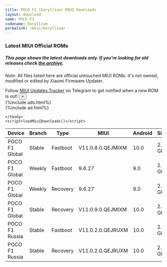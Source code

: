 ```yaml
---
title: POCO F1 (beryllium) MIUI Downloads
layout: download
name: POCO F1
codename: beryllium
permalink: /miui/beryllium/
---
```

### Latest MIUI Official ROMs
##### This page shows the latest downloads only. If you're looking for old releases check [the archive](/archive/miui/beryllium/).
*Note*: All files listed here are official untouched MIUI ROMs. It's not owned, modified or edited by Xiaomi Firmware Updater.

<div class="alert alert-primary alert-dismissible fade show" role="alert">
    Follow <a href="https://t.me/MIUIUpdatesTracker" class="alert-link">MIUI Updates Tracker</a> on Telegram to get notified when a new ROM is out!
    <button type="button" class="close" data-dismiss="alert" aria-label="Close">
        <span aria-hidden="true">&times;</span>
    </button>
</div>
{%include ads.html%}
<div class="table-responsive-md" id="table-wrapper">
{%include ad.html%}
<table id="miui" class="display dt-responsive compact table table-striped table-hover table-sm">
    <thead class="thead-dark">
        <tr>
            <th data-ref="device">Device</th>
            <th data-ref="branch">Branch</th>
            <th data-ref="type">Type</th>
            <th data-ref="miui">MIUI</th>
            <th data-ref="android">Android</th>
            <th data-ref="size">Size</th>
            <th data-ref="size">Date</th>
            <th data-ref="link">Link</th>
        </tr>
    </thead>
    <tbody>
    <tr><td>POCO F1 Global</td><td>Stable</td><td>Fastboot</td><td>V11.0.8.0.QEJMIXM</td><td>10.0</td><td>2.5 GB</td><td>2020-05-08</td><td><a href="/miui/beryllium/stable/V11.0.8.0.QEJMIXM/">Download</a></td></tr>
<tr><td>POCO F1 Global</td><td>Weekly</td><td>Fastboot</td><td>9.6.27</td><td>9.0</td><td>2.8 GB</td><td>2019-06-28</td><td><a href="/miui/beryllium/weekly/9.6.27/">Download</a></td></tr>
<tr><td>POCO F1 Global</td><td>Weekly</td><td>Recovery</td><td>9.6.27</td><td>9.0</td><td>2.0 GB</td><td>2019-06-28</td><td><a href="/miui/beryllium/weekly/9.6.27/">Download</a></td></tr>
<tr><td>POCO F1 Global</td><td>Stable</td><td>Recovery</td><td>V11.0.9.0.QEJMIXM</td><td>10.0</td><td>2.0 GB</td><td>2020-07-15</td><td><a href="/miui/beryllium/stable/V11.0.9.0.QEJMIXM/">Download</a></td></tr>
<tr><td>POCO F1 Russia</td><td>Stable</td><td>Fastboot</td><td>V11.0.2.0.QEJRUXM</td><td>10.0</td><td>2.5 GB</td><td>2020-04-21</td><td><a href="/miui/beryllium/stable/V11.0.2.0.QEJRUXM/">Download</a></td></tr>
<tr><td>POCO F1 Russia</td><td>Stable</td><td>Recovery</td><td>V11.0.2.0.QEJRUXM</td><td>10.0</td><td>2.1 GB</td><td>2020-04-30</td><td><a href="/miui/beryllium/stable/V11.0.2.0.QEJRUXM/">Download</a></td></tr>

    </tbody>
    <script>loadMiuiDownloads()</script>
</table>
</div>
